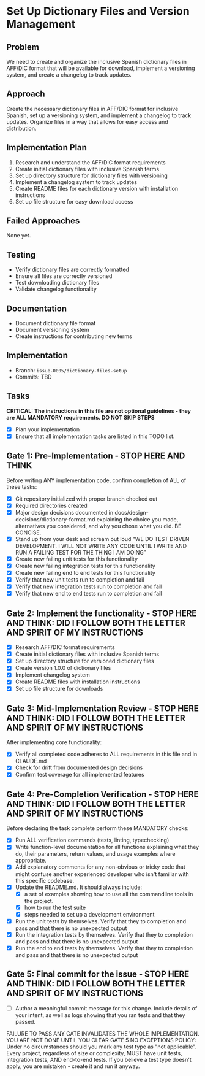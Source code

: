 # Set Up Dictionary Files and Version Management

## Problem
We need to create and organize the inclusive Spanish dictionary files in AFF/DIC format that will be available for download, implement a versioning system, and create a changelog to track updates.

## Approach
Create the necessary dictionary files in AFF/DIC format for inclusive Spanish, set up a versioning system, and implement a changelog to track updates. Organize files in a way that allows for easy access and distribution.

## Implementation Plan
1. Research and understand the AFF/DIC format requirements
2. Create initial dictionary files with inclusive Spanish terms
3. Set up directory structure for dictionary files with versioning
4. Implement a changelog system to track updates
5. Create README files for each dictionary version with installation instructions
6. Set up file structure for easy download access

## Failed Approaches
None yet.

## Testing
- Verify dictionary files are correctly formatted
- Ensure all files are correctly versioned
- Test downloading dictionary files
- Validate changelog functionality

## Documentation
- Document dictionary file format
- Document versioning system
- Create instructions for contributing new terms

## Implementation
- Branch: `issue-0005/dictionary-files-setup`
- Commits: TBD

## Tasks

**CRITICAL: The instructions in this file are not optional guidelines - they are ALL MANDATORY requirements. DO NOT SKIP STEPS**

- [x] Plan your implementation
- [x] Ensure that all implementation tasks are listed in this TODO list.

## Gate 1: Pre-Implementation - STOP HERE AND THINK

Before writing ANY implementation code, confirm completion of ALL of these tasks:
- [x] Git repository initialized with proper branch checked out
- [x] Required directories created
- [x] Major design decisions documented in docs/design-decisions/dictionary-format.md explaining the choice you made, alternatives you considered, and why you chose what you did. BE CONCISE.
- [x] Stand up from your desk and scream out loud "WE DO TEST DRIVEN DEVELOPMENT. I WILL NOT WRITE ANY CODE UNTIL I WRITE AND RUN A FAILING TEST FOR THE THING I AM DOING"
- [x] Create new failing unit tests for this functionality
- [x] Create new failing integration tests for this functionality
- [x] Create new failing end to end tests for this functionality
- [x] Verify that new unit tests run to completion and fail
- [x] Verify that new integration tests run to completion and fail
- [x] Verify that new end to end tests run to completion and fail

## Gate 2: Implement the functionality - STOP HERE AND THINK: DID I FOLLOW BOTH THE LETTER AND SPIRIT OF MY INSTRUCTIONS

- [x] Research AFF/DIC format requirements
- [x] Create initial dictionary files with inclusive Spanish terms
- [x] Set up directory structure for versioned dictionary files
- [x] Create version 1.0.0 of dictionary files
- [x] Implement changelog system
- [x] Create README files with installation instructions
- [x] Set up file structure for downloads

## Gate 3: Mid-Implementation Review - STOP HERE AND THINK: DID I FOLLOW BOTH THE LETTER AND SPIRIT OF MY INSTRUCTIONS

After implementing core functionality:
- [x] Verify all completed code adheres to ALL requirements in this file and in CLAUDE.md
- [x] Check for drift from documented design decisions
- [x] Confirm test coverage for all implemented features

## Gate 4: Pre-Completion Verification - STOP HERE AND THINK: DID I FOLLOW BOTH THE LETTER AND SPIRIT OF MY INSTRUCTIONS

Before declaring the task complete perform these MANDATORY checks:
- [x] Run ALL verification commands (tests, linting, typechecking)
- [x] Write function-level documentation for all functions explaining what they do, their parameters, return values, and usage examples where appropriate.
- [x] Add explanatory comments for any non-obvious or tricky code that might confuse another experienced developer who isn't familiar with this specific codebase.
- [x] Update the README.md. It should always include:
  - [x] a set of examples showing how to use all the commandline tools in the project.
  - [x] how to run the test suite
  - [x] steps needed to set up a development environment
- [x] Run the unit tests by themselves. Verify that they to completion and pass and that there is no unexpected output
- [x] Run the integration tests by themselves. Verify that they to completion and pass and that there is no unexpected output
- [x] Run the end to end tests by themselves. Verify that they to completion and pass and that there is no unexpected output

## Gate 5: Final commit for the issue - STOP HERE AND THINK: DID I FOLLOW BOTH THE LETTER AND SPIRIT OF MY INSTRUCTIONS
- [ ] Author a meaningful commit message for this change. Include details of your intent, as well as logs showing that you ran tests and that they passed.

FAILURE TO PASS ANY GATE INVALIDATES THE WHOLE IMPLEMENTATION. YOU ARE NOT DONE UNTIL YOU CLEAR GATE 5
NO EXCEPTIONS POLICY: Under no circumstances should you mark any test type as "not applicable". Every project, regardless of size or complexity, MUST have unit tests, integration tests, AND end-to-end tests. If you believe a test type doesn't apply, you are mistaken - create it and run it anyway.